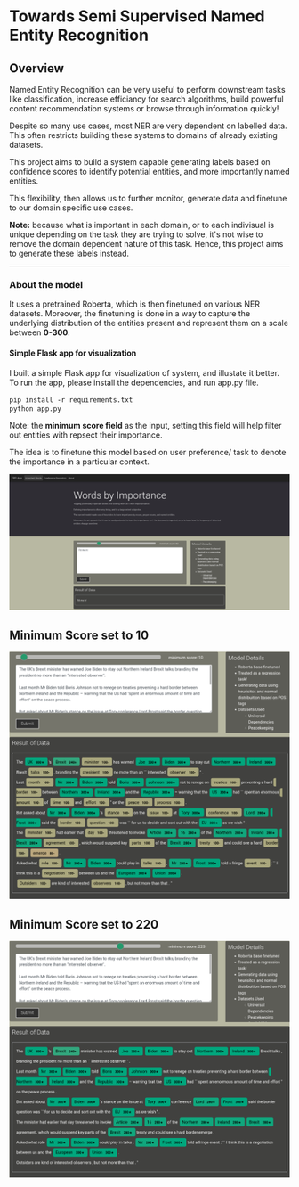 # Towards Semi Supervised Named Entity Recognition

## Overview

Named Entity Recognition can be very useful to perform downstream tasks like classification, increase efficiancy for search algorithms, build powerful content recommendation systems or browse through information quickly!

Despite so many use cases, most NER are very dependent on labelled data. This often restricts building these systems to domains of already existing datasets.

This project aims to build a system capable generating labels based on confidence scores to identify potential entities, and more importantly named entities. 

This flexibility, then allows us to further monitor, generate data and finetune to our domain specific use cases. 

**Note:** because what is important in each domain, or to each indivisual is unique depending on the task they are trying to solve, it's not wise to remove the domain dependent nature of this task. Hence, this project aims to generate these labels instead.

---

### About the model

It uses a pretrained Roberta, which is then finetuned on various NER datasets. Moreover, the finetuning is done in a way to capture the underlying distribution of the entities present and represent them on a scale between **0-300**.

#### Simple Flask app for visualization

I built a simple Flask app for visualization of system, and illustate it better. To run the app, please install the dependencies, and run app.py file.

```
pip install -r requirements.txt 
python app.py
```

Note: the **minimum score field** as the input, setting this field will help filter out entities with repsect their importance.

The idea is to finetune this model based on user preference/ task to denote the importance in a particular context.

![Overview](Overview.png)

## Minimum Score set to 10

![Low Score](LowScore.png)

## Minimum Score set to 220

![High Score](HighScore.png)